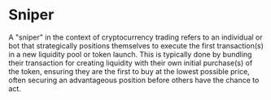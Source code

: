 # Sniper

A "sniper" in the context of cryptocurrency trading refers to an individual or bot that strategically positions themselves to execute the first transaction(s) in a new liquidity pool or token launch. This is typically done by bundling their transaction for creating liquidity with their own initial purchase(s) of the token, ensuring they are the first to buy at the lowest possible price, often securing an advantageous position before others have the chance to act.
